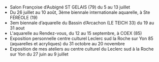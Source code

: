 * Salon Françoise d’Aubigné ST GELAIS (79) du 5 au 13 juillet
* Du 26 juillet au 10 août, 3ème biennale internationale aquarelle, à Ste FÉRÉOLE (19)
* 3em biennale d’aquarelle du Bassin d’Arcachon (LE TEICH 33) du 19 au 31 aout
* L'aquarelle au Rendez-vous, du 12 au 15 septembre, à COEX (85)
* Exposition personnelle centre culturel Leclerc sud la Roche sur Yon 85 (aquarelles et acryliques) du 31 octobre au 20 novembre
* Exposition de mes ateliers au centre culturel du Leclerc sud à la Roche sur Yon du 27 juin au 9 juillet
